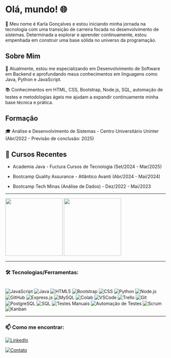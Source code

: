 # Olá, mundo! 🌐

👋 Meu nome é Karla Gonçalves e estou iniciando minha jornada na tecnologia com uma transição de carreira focada no desenvolvimento de sistemas. Determinada a explorar e aprender continuamente, estou empenhada em construir uma base sólida no universo da programação.

## Sobre Mim

🌱 Atualmente, estou me especializando em Desenvolvimento de Software em Backend e aprofundando meus conhecimentos em linguagens como Java, Python e JavaScript.

📚 Conhecimentos em HTML, CSS, Bootstrap, Node.js, SQL, automação de testes e metodologias ágeis me ajudam a expandir continuamente minha base técnica e prática.

## Formação

🎓 Análise e Desenvolvimento de Sistemas - Centro Universitário Uninter (Abr/2022 - Previsão de conclusão: 2025)

## 📜 Cursos Recentes

- Academia Java - Fuctura Cursos de Tecnologia (Set/2024 - Mar/2025)
  
- Bootcamp Quality Assurance - Atlântico Avanti (Abr/2024 - Mai/2024)
  
- Bootcamp Tech Minas (Análise de Dados) - Dez/2022 - Mai/2023

---

<div>
    
<img height="180em"  src="https://github-readme-stats.vercel.app/api?username=Karlagoncalves&show_icons=true&theme=radical">
<img height="180em"  src="https://github-readme-stats.vercel.app/api/top-langs/?username=Karlagoncalves&layout=compact">

</div>

---

### 🛠️ Tecnologias/Ferramentas:

<div style="display: inline_block"><br>
    <img align="center" alt="JavaScript" src="https://img.shields.io/badge/JavaScript-323330?style=for-the-badge&logo=javascript&logoColor=F7DF1E">
    <img align="center" alt="Java" src="https://img.shields.io/badge/Java-007396?style=for-the-badge&logo=java&logoColor=white">
    <img align="center" alt="HTML5" src="https://img.shields.io/badge/HTML5-E34F26?style=for-the-badge&logo=html5&logoColor=white">
    <img align="center" alt="Bootstrap" src="https://img.shields.io/badge/Bootstrap-563D7C?style=for-the-badge&logo=bootstrap&logoColor=white">
    <img align="center" alt="CSS" src="https://img.shields.io/badge/CSS3-1572B6?style=for-the-badge&logo=css3&logoColor=white">
    <img align="center" alt="Python" src="https://img.shields.io/badge/Python-3776AB?style=for-the-badge&logo=python&logoColor=white">
    <img align="center" alt="Node.js" src="https://img.shields.io/badge/Node.js-43853D?style=for-the-badge&logo=node.js&logoColor=white">
    <img align="center" alt="GitHub" src="https://img.shields.io/badge/GitHub-100000?style=for-the-badge&logo=github&logoColor=white">
    <img align="center" alt="Express.js" src="https://img.shields.io/badge/Express.js-404D59?style=for-the-badge">
    <img align="center" alt="MySQL" src="https://img.shields.io/badge/MySQL-005C84?style=for-the-badge&logo=mysql&logoColor=white">
    <img align="center" alt="Colab" src="https://img.shields.io/badge/Colab-F9AB00?style=for-the-badge&logo=googlecolab&color=525252">
    <img align="center" alt="VSCode" src="https://img.shields.io/badge/Visual_Studio_Code-0078D4?style=for-the-badge&logo=visual%20studio%20code&logoColor=white">
    <img align="center" alt="Trello" src="https://img.shields.io/badge/Trello-0052CC?style=for-the-badge&logo=trello&logoColor=white">
    <img align="center" alt="Git" src="https://img.shields.io/badge/GIT-E44C30?style=for-the-badge&logo=git&logoColor=white">
    <img align="center" alt="PostgreSQL" src="https://img.shields.io/badge/PostgreSQL-336791?style=for-the-badge&logo=postgresql&logoColor=white">
    <img align="center" alt="SQL" src="https://img.shields.io/badge/SQL-003B57?style=for-the-badge&logo=databricks&logoColor=white">
    <img align="center" alt="Testes Manuais" src="https://img.shields.io/badge/Testes%20Manuais-3D9970?style=for-the-badge&logo=checkmarx&logoColor=white">
    <img align="center" alt="Automação de Testes" src="https://img.shields.io/badge/Automação%20de%20Testes-FF5733?style=for-the-badge&logo=selenium&logoColor=white">
    <img align="center" alt="Scrum" src="https://img.shields.io/badge/Scrum-6DB33F?style=for-the-badge&logo=scrum&logoColor=white">
    <img align="center" alt="Kanban" src="https://img.shields.io/badge/Kanban-0079BF?style=for-the-badge&logo=trello&logoColor=white">

    

</div>

---

### 📫 Como me encontrar:

[![LinkedIn](https://img.shields.io/badge/LinkedIn-0077B5?style=for-the-badge&logo=linkedin&logoColor=white
)](https://www.linkedin.com/in/karla-goncalves-s/)

[![Contato](https://img.shields.io/badge/Gmail-D14836?style=for-the-badge&logo=gmail&logoColor=white)](karlagonsilva@gmail.com)
